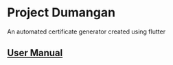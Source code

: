 # Project Dumangan

An automated certificate generator created using flutter

## <a href="https://drive.google.com/file/d/1nE9OB_IdS9gbyvq7U4YWL0U5UPT50NUq/view?usp=sharing">User Manual<a>



